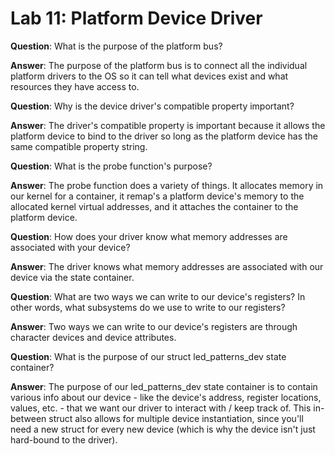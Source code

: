 # Lab 11: Platform Device Driver

**Question**: What is the purpose of the platform bus?

**Answer**: The purpose of the platform bus is to connect all the individual platform drivers to the OS so it can tell what devices exist and what resources they have access to.

**Question**: Why is the device driver's compatible property important?

**Answer**: The driver's compatible property is important because it allows the platform device to bind to the driver so long as the platform device has the same compatible property string.

**Question**: What is the probe function's purpose?

**Answer**: The probe function does a variety of things. It allocates memory in our kernel for a container, it remap's a platform device's memory to the allocated kernel virtual addresses, and it attaches the container to the platform device.

**Question**: How does your driver know what memory addresses are associated with your device?

**Answer**: The driver knows what memory addresses are associated with our device via the state container.

**Question**: What are two ways we can write to our device's registers? In other words, what subsystems do we use to write to our registers?

**Answer**: Two ways we can write to our device's registers are through character devices and device attributes.

**Question**: What is the purpose of our struct led_patterns_dev state container?

**Answer**: The purpose of our led_patterns_dev state container is to contain various info about our device - like the device's address, register locations, values, etc. - that we want our driver to interact with / keep track of. This in-between struct also allows for multiple device instantiation, since you'll need a new struct for every new device (which is why the device isn't just hard-bound to the driver). 
